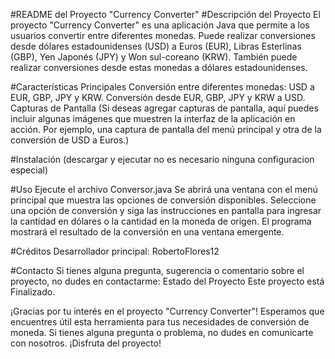 #README del Proyecto "Currency Converter"
#Descripción del Proyecto
El proyecto "Currency Converter" es una aplicación Java que permite a los usuarios convertir entre diferentes monedas. Puede realizar conversiones desde dólares estadounidenses (USD) a Euros (EUR), Libras Esterlinas (GBP), Yen Japonés (JPY) y Won sul-coreano (KRW). También puede realizar conversiones desde estas monedas a dólares estadounidenses.

#Características Principales
Conversión entre diferentes monedas: USD a EUR, GBP, JPY y KRW.
Conversión desde EUR, GBP, JPY y KRW a USD.
Capturas de Pantalla
(Si deseas agregar capturas de pantalla, aquí puedes incluir algunas imágenes que muestren la interfaz de la aplicación en acción. Por ejemplo, una captura de pantalla del menú principal y otra de la conversión de USD a Euros.)

#Instalación
(descargar y ejecutar no es necesario ninguna configuracion especial)

#Uso
Ejecute el archivo Conversor.java
Se abrirá una ventana con el menú principal que muestra las opciones de conversión disponibles.
Seleccione una opción de conversión y siga las instrucciones en pantalla para ingresar la cantidad en dólares o la cantidad en la moneda de origen.
El programa mostrará el resultado de la conversión en una ventana emergente.

#Créditos
Desarrollador principal: RobertoFlores12


#Contacto
Si tienes alguna pregunta, sugerencia o comentario sobre el proyecto, no dudes en contactarme:
Estado del Proyecto
Este proyecto está Finalizado.

¡Gracias por tu interés en el proyecto "Currency Converter"! Esperamos que encuentres útil esta herramienta para tus necesidades de conversión de moneda. Si tienes alguna pregunta o problema, no dudes en comunicarte con nosotros. ¡Disfruta del proyecto!
